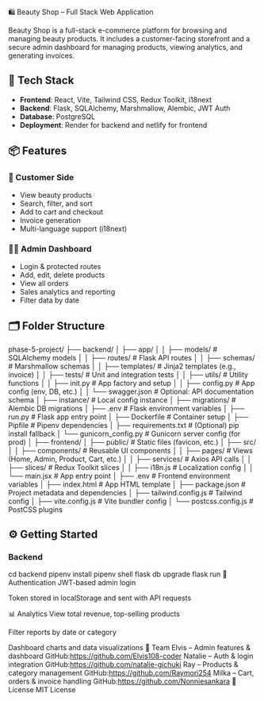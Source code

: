  🛍️ Beauty Shop – Full Stack Web Application

Beauty Shop is a full-stack e-commerce platform for browsing and managing beauty products. It includes a customer-facing storefront and a secure admin dashboard for managing products, viewing analytics, and generating invoices.

## 🚀 Tech Stack

- **Frontend**: React, Vite, Tailwind CSS, Redux Toolkit, i18next
- **Backend**: Flask, SQLAlchemy, Marshmallow, Alembic, JWT Auth
- **Database**: PostgreSQL
- **Deployment**: Render for backend and netlify for frontend

## 📦 Features

### 🧑 Customer Side
- View beauty products
- Search, filter, and sort
- Add to cart and checkout
- Invoice generation
- Multi-language support (i18next)

### 👩‍💼 Admin Dashboard
- Login & protected routes
- Add, edit, delete products
- View all orders
- Sales analytics and reporting
- Filter data by date


## 🗂️ Folder Structure

phase-5-project/
├── backend/
│ ├── app/
│ │ ├── models/ # SQLAlchemy models
│ │ ├── routes/ # Flask API routes
│ │ ├── schemas/ # Marshmallow schemas
│ │ ├── templates/ # Jinja2 templates (e.g., invoice)
│ │ ├── tests/ # Unit and integration tests
│ │ ├── utils/ # Utility functions
│ │ ├── init.py # App factory and setup
│ │ ├── config.py # App config (env, DB, etc.)
│ │ └── swagger.json # Optional: API documentation schema
│ ├── instance/ # Local config instance
│ ├── migrations/ # Alembic DB migrations
│ ├── .env # Flask environment variables
│ ├── run.py # Flask app entry point
│ ├── Dockerfile # Container setup
│ ├── Pipfile # Pipenv dependencies
│ ├── requirements.txt # (Optional) pip install fallback
│ └── gunicorn_config.py # Gunicorn server config (for prod)
│
├── frontend/
│ ├── public/ # Static files (favicon, etc.)
│ ├── src/
│ │ ├── components/ # Reusable UI components
│ │ ├── pages/ # Views (Home, Admin, Product, Cart, etc.)
│ │ ├── services/ # Axios API calls
│ │ ├── slices/ # Redux Toolkit slices
│ │ ├── i18n.js # Localization config
│ │ └── main.jsx # App entry point
│ ├── .env # Frontend environment variables
│ ├── index.html # App HTML template
│ ├── package.json # Project metadata and dependencies
│ ├── tailwind.config.js # Tailwind config
│ ├── vite.config.js # Vite bundler config
│ └── postcss.config.js # PostCSS plugins

## ⚙️ Getting Started

### Backend
cd backend
pipenv install
pipenv shell
flask db upgrade
flask run
🔐 Authentication
JWT-based admin login

Token stored in localStorage and sent with API requests

📊 Analytics
View total revenue, top-selling products

Filter reports by date or category

Dashboard charts and data visualizations
👥 Team
Elvis – Admin features & dashboard
  	GitHub:https://github.com/Elvis108-coder
Natalie – Auth & login integration
    GitHub:https://github.com/natalie-gichuki 
Ray – Products & category management
    GitHub:https://github.com/Raymori254 
Milka – Cart, orders & invoice handling
    GitHub:https://github.com/Nonniesankara
📜 License
MIT License

